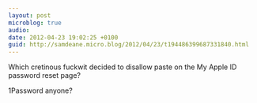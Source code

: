 ```yaml
---
layout: post
microblog: true
audio: 
date: 2012-04-23 19:02:25 +0100
guid: http://samdeane.micro.blog/2012/04/23/t194486399687331840.html
---
```

Which cretinous fuckwit decided to disallow paste on the My Apple ID password reset page?

1Password anyone?
